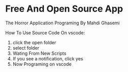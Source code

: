 # Free And Open Source App
The Horror Application Programing By Mahdi Ghasemi

How To Use Source Code On vscode:

1. click the open folder
2. select folder
3. Wating From New Scripts
4. If you see a notification, click yes
5. Now Programing on vscode
